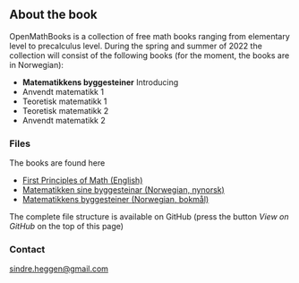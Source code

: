 ## About the book

OpenMathBooks is a collection of free math books ranging from elementary level to precalculus level. During the spring and summer of 2022 the collection will consist of the following books (for the moment, the books are in Norwegian):
- **Matematikkens byggesteiner**
  Introducing
- Anvendt matematikk 1
- Teoretisk matematikk 1
- Teoretisk matematikk 2
- Anvendt matematikk 2

### Files

The books are found here

- [First Principles of Math (English)](https://github.com/sindrsh/FirstPrinciplesOfMath/blob/master/FP_eng.pdf)
- [Matematikken sine byggesteinar (Norwegian, nynorsk)](https://github.com/sindrsh/FirstPrinciplesOfMath/blob/master/MB.pdf)
- [Matematikkens byggesteiner (Norwegian, bokmål)](https://github.com/sindrsh/FirstPrinciplesOfMath/blob/master/MB_bm.pdf) 


The complete file structure is available on GitHub (press the button _View on GitHub_ on the top of this page)


### Contact
sindre.heggen@gmail.com
